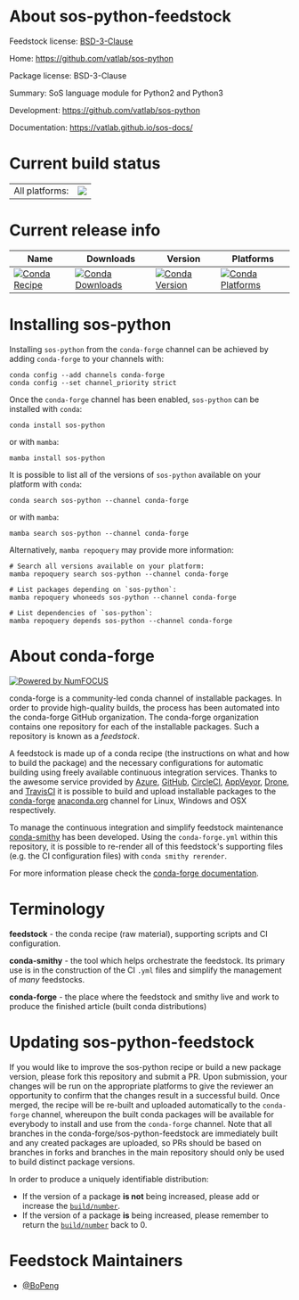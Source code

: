About sos-python-feedstock
==========================

Feedstock license: [BSD-3-Clause](https://github.com/conda-forge/sos-python-feedstock/blob/main/LICENSE.txt)

Home: https://github.com/vatlab/sos-python

Package license: BSD-3-Clause

Summary: SoS language module for Python2 and Python3

Development: https://github.com/vatlab/sos-python

Documentation: https://vatlab.github.io/sos-docs/

Current build status
====================


<table><tr><td>All platforms:</td>
    <td>
      <a href="https://dev.azure.com/conda-forge/feedstock-builds/_build/latest?definitionId=7710&branchName=main">
        <img src="https://dev.azure.com/conda-forge/feedstock-builds/_apis/build/status/sos-python-feedstock?branchName=main">
      </a>
    </td>
  </tr>
</table>

Current release info
====================

| Name | Downloads | Version | Platforms |
| --- | --- | --- | --- |
| [![Conda Recipe](https://img.shields.io/badge/recipe-sos--python-green.svg)](https://anaconda.org/conda-forge/sos-python) | [![Conda Downloads](https://img.shields.io/conda/dn/conda-forge/sos-python.svg)](https://anaconda.org/conda-forge/sos-python) | [![Conda Version](https://img.shields.io/conda/vn/conda-forge/sos-python.svg)](https://anaconda.org/conda-forge/sos-python) | [![Conda Platforms](https://img.shields.io/conda/pn/conda-forge/sos-python.svg)](https://anaconda.org/conda-forge/sos-python) |

Installing sos-python
=====================

Installing `sos-python` from the `conda-forge` channel can be achieved by adding `conda-forge` to your channels with:

```
conda config --add channels conda-forge
conda config --set channel_priority strict
```

Once the `conda-forge` channel has been enabled, `sos-python` can be installed with `conda`:

```
conda install sos-python
```

or with `mamba`:

```
mamba install sos-python
```

It is possible to list all of the versions of `sos-python` available on your platform with `conda`:

```
conda search sos-python --channel conda-forge
```

or with `mamba`:

```
mamba search sos-python --channel conda-forge
```

Alternatively, `mamba repoquery` may provide more information:

```
# Search all versions available on your platform:
mamba repoquery search sos-python --channel conda-forge

# List packages depending on `sos-python`:
mamba repoquery whoneeds sos-python --channel conda-forge

# List dependencies of `sos-python`:
mamba repoquery depends sos-python --channel conda-forge
```


About conda-forge
=================

[![Powered by
NumFOCUS](https://img.shields.io/badge/powered%20by-NumFOCUS-orange.svg?style=flat&colorA=E1523D&colorB=007D8A)](https://numfocus.org)

conda-forge is a community-led conda channel of installable packages.
In order to provide high-quality builds, the process has been automated into the
conda-forge GitHub organization. The conda-forge organization contains one repository
for each of the installable packages. Such a repository is known as a *feedstock*.

A feedstock is made up of a conda recipe (the instructions on what and how to build
the package) and the necessary configurations for automatic building using freely
available continuous integration services. Thanks to the awesome service provided by
[Azure](https://azure.microsoft.com/en-us/services/devops/), [GitHub](https://github.com/),
[CircleCI](https://circleci.com/), [AppVeyor](https://www.appveyor.com/),
[Drone](https://cloud.drone.io/welcome), and [TravisCI](https://travis-ci.com/)
it is possible to build and upload installable packages to the
[conda-forge](https://anaconda.org/conda-forge) [anaconda.org](https://anaconda.org/)
channel for Linux, Windows and OSX respectively.

To manage the continuous integration and simplify feedstock maintenance
[conda-smithy](https://github.com/conda-forge/conda-smithy) has been developed.
Using the ``conda-forge.yml`` within this repository, it is possible to re-render all of
this feedstock's supporting files (e.g. the CI configuration files) with ``conda smithy rerender``.

For more information please check the [conda-forge documentation](https://conda-forge.org/docs/).

Terminology
===========

**feedstock** - the conda recipe (raw material), supporting scripts and CI configuration.

**conda-smithy** - the tool which helps orchestrate the feedstock.
                   Its primary use is in the construction of the CI ``.yml`` files
                   and simplify the management of *many* feedstocks.

**conda-forge** - the place where the feedstock and smithy live and work to
                  produce the finished article (built conda distributions)


Updating sos-python-feedstock
=============================

If you would like to improve the sos-python recipe or build a new
package version, please fork this repository and submit a PR. Upon submission,
your changes will be run on the appropriate platforms to give the reviewer an
opportunity to confirm that the changes result in a successful build. Once
merged, the recipe will be re-built and uploaded automatically to the
`conda-forge` channel, whereupon the built conda packages will be available for
everybody to install and use from the `conda-forge` channel.
Note that all branches in the conda-forge/sos-python-feedstock are
immediately built and any created packages are uploaded, so PRs should be based
on branches in forks and branches in the main repository should only be used to
build distinct package versions.

In order to produce a uniquely identifiable distribution:
 * If the version of a package **is not** being increased, please add or increase
   the [``build/number``](https://docs.conda.io/projects/conda-build/en/latest/resources/define-metadata.html#build-number-and-string).
 * If the version of a package **is** being increased, please remember to return
   the [``build/number``](https://docs.conda.io/projects/conda-build/en/latest/resources/define-metadata.html#build-number-and-string)
   back to 0.

Feedstock Maintainers
=====================

* [@BoPeng](https://github.com/BoPeng/)

